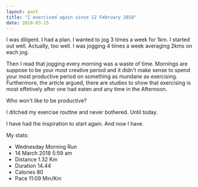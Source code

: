 ```yaml
---
layout: post
title: "I exercised again since 12 February 2018"
date: 2018-03-15
---
```

 
I was diligent. I had a plan. I wanted to jog 3 times a week for 1km. I started out well. Actually, too well. I was jogging 4 times a week averaging 2kms on each jog. 

Then I read that jogging every morning was a waste of time. Mornings are suppose to be your most creative period and it didn't make sense to spend your most productive period on something as mundane as exercising. Furthermore, the article argued, there are studies to show that exercising is most effetively after one had eaten and any time in the Afternoon. 

Who won't like to be productive?

I ditched my exercise routtne and never bothered. Until today.

I have had the inspiration to start again. And now I have. 

My stats: 
* Wednesday Morning Run
* 14 March 2018 5:59 am
* Distance 1.32 Km
* Duration 14.44
* Calories 80 
* Pace 11:09 Min/Km
